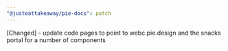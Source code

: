 ```yaml
---
"@justeattakeaway/pie-docs": patch
---
```


[Changed] - update code pages to point to webc.pie.design and the snacks portal for a number of components
